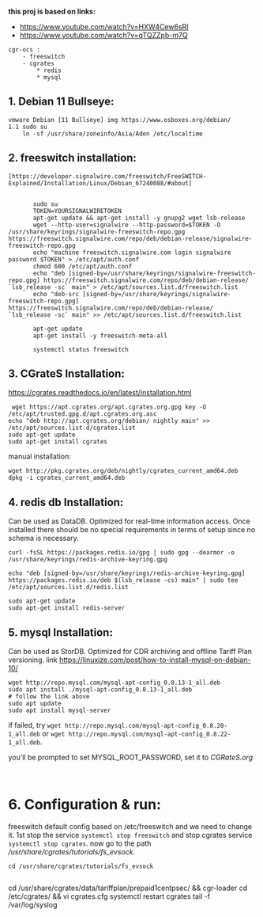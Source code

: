 
**this proj is based on links:**
 * https://www.youtube.com/watch?v=HXW4Cew6sRI
 * https://www.youtube.com/watch?v=qTQZZpb-m7Q

```
cgr-ocs :
    - freeswitch
    - cgrates
        * redis
        * mysql
```
## 1. Debian 11 Bullseye:

    vmware Debian [11 Bullseye] img https://www.osboxes.org/debian/
    1.1 sudo su
        ln -sf /usr/share/zoneinfo/Asia/Aden /etc/localtime
## 2. freeswitch installation:

    [https://developer.signalwire.com/freeswitch/FreeSWITCH-Explained/Installation/Linux/Debian_67240088/#about]


 ```console

        sudo su
        TOKEN=YOURSIGNALWIRETOKEN
        apt-get update && apt-get install -y gnupg2 wget lsb-release
        wget --http-user=signalwire --http-password=$TOKEN -O /usr/share/keyrings/signalwire-freeswitch-repo.gpg https://freeswitch.signalwire.com/repo/deb/debian-release/signalwire-freeswitch-repo.gpg
        echo "machine freeswitch.signalwire.com login signalwire password $TOKEN" > /etc/apt/auth.conf
        chmod 600 /etc/apt/auth.conf
        echo "deb [signed-by=/usr/share/keyrings/signalwire-freeswitch-repo.gpg] https://freeswitch.signalwire.com/repo/deb/debian-release/ `lsb_release -sc` main" > /etc/apt/sources.list.d/freeswitch.list
        echo "deb-src [signed-by=/usr/share/keyrings/signalwire-freeswitch-repo.gpg] https://freeswitch.signalwire.com/repo/deb/debian-release/ `lsb_release -sc` main" >> /etc/apt/sources.list.d/freeswitch.list

        apt-get update  
        apt-get install -y freeswitch-meta-all

        systemctl status freeswitch

 ```
## 3. CGrateS Installation:
https://cgrates.readthedocs.io/en/latest/installation.html

     wget https://apt.cgrates.org/apt.cgrates.org.gpg key -O /etc/apt/trusted.gpg.d/apt.cgrates.org.asc
    echo "deb http://apt.cgrates.org/debian/ nightly main" >> /etc/apt/sources.list.d/cgrates.list
    sudo apt-get update
    sudo apt-get install cgrates

manual installation:

    wget http://pkg.cgrates.org/deb/nightly/cgrates_current_amd64.deb
    dpkg -i cgrates_current_amd64.deb

## 4. redis db Installation:
  Can be used as DataDB. Optimized for real-time information access. Once installed there should be no special requirements in terms of setup since no schema is necessary.

    curl -fsSL https://packages.redis.io/gpg | sudo gpg --dearmor -o /usr/share/keyrings/redis-archive-keyring.gpg

    echo "deb [signed-by=/usr/share/keyrings/redis-archive-keyring.gpg] https://packages.redis.io/deb $(lsb_release -cs) main" | sudo tee /etc/apt/sources.list.d/redis.list

    sudo apt-get update
    sudo apt-get install redis-server

## 5. mysql Installation:
Can be used as StorDB. Optimized for CDR archiving and offline Tariff Plan versioning.
link https://linuxize.com/post/how-to-install-mysql-on-debian-10/


    wget http://repo.mysql.com/mysql-apt-config_0.8.13-1_all.deb
    sudo apt install ./mysql-apt-config_0.8.13-1_all.deb
    # follow the link above
    sudo apt update
    sudo apt install mysql-server
if failed, try ```wget http://repo.mysql.com/mysql-apt-config_0.8.20-1_all.deb``` or ```wget http://repo.mysql.com/mysql-apt-config_0.8.22-1_all.deb```.

you'll be prompted to set MYSQL_ROOT_PASSWORD, set it to *CGRateS.org*

<br>
    


#  6. Configuration & run:
freeswitch default config based on /etc/freeswitch and we need to change it. 1st stop the service
    `systemctl stop freeswitch` and stop cgrates service `systemctl stop cgrates`.
now go to the path */usr/share/cgrates/tutorials/fs_evsock*.
```
cd /usr/share/cgrates/tutorials/fs_evsock


```


cd /usr/share/cgrates/data/tariffplan/prepaid1centpsec/ && cgr-loader
cd /etc/cgrates/ && vi cgrates.cfg
systemctl restart cgrates
tail -f /var/log/syslog
